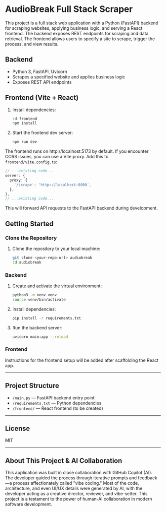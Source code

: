 # AudioBreak Full Stack Scraper

This project is a full stack web application with a Python (FastAPI) backend for scraping websites, applying business logic, and serving a React frontend. The backend exposes REST endpoints for scraping and data retrieval. The frontend allows users to specify a site to scrape, trigger the process, and view results.

## Backend
- Python 3, FastAPI, Uvicorn
- Scrapes a specified website and applies business logic
- Exposes REST API endpoints

## Frontend (Vite + React)

1. Install dependencies:
   ```sh
   cd frontend
   npm install
   ```
2. Start the frontend dev server:
   ```sh
   npm run dev
   ```

The frontend runs on http://localhost:5173 by default. If you encounter CORS issues, you can use a Vite proxy. Add this to `frontend/vite.config.ts`:

```ts
// ...existing code...
server: {
  proxy: {
    '/scrape': 'http://localhost:8000',
  },
},
// ...existing code...
```

This will forward API requests to the FastAPI backend during development.

## Getting Started

### Clone the Repository
1. Clone the repository to your local machine:
   ```sh
   git clone <your-repo-url> audiobreak
   cd audiobreak
   ```

### Backend
1. Create and activate the virtual environment:
   ```sh
   python3 -m venv venv
   source venv/bin/activate
   ```
2. Install dependencies:
   ```sh
   pip install -r requirements.txt
   ```
3. Run the backend server:
   ```sh
   uvicorn main:app --reload
   ```

### Frontend
Instructions for the frontend setup will be added after scaffolding the React app.

---

## Project Structure
- `/main.py` — FastAPI backend entry point
- `/requirements.txt` — Python dependencies
- `/frontend/` — React frontend (to be created)

---

## License
MIT

---

## About This Project & AI Collaboration

This application was built in close collaboration with GitHub Copilot (AI). The developer guided the process through iterative prompts and feedback—a process affectionately called "vibe coding." Most of the code, architecture, and even UI/UX details were generated by AI, with the developer acting as a creative director, reviewer, and vibe-setter. This project is a testament to the power of human-AI collaboration in modern software development.
